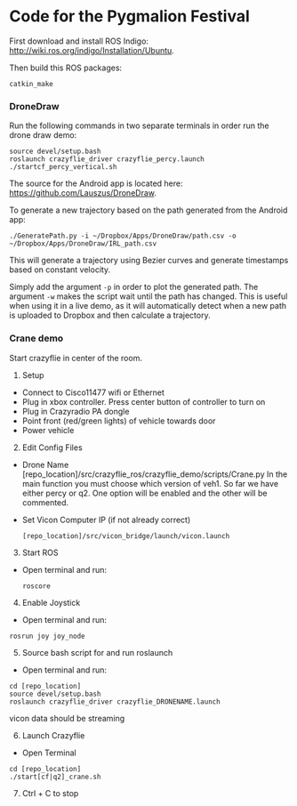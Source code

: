 # Code for the Pygmalion Festival

First download and install ROS Indigo: <http://wiki.ros.org/indigo/Installation/Ubuntu>.

Then build this ROS packages:
```
catkin_make
```

### DroneDraw

Run the following commands in two separate terminals in order run the drone draw demo:
```
source devel/setup.bash
roslaunch crazyflie_driver crazyflie_percy.launch
./startcf_percy_vertical.sh
```
The source for the Android app is located here: <https://github.com/Lauszus/DroneDraw>.

To generate a new trajectory based on the path generated from the Android app:
```
./GeneratePath.py -i ~/Dropbox/Apps/DroneDraw/path.csv -o ~/Dropbox/Apps/DroneDraw/IRL_path.csv
```
This will generate a trajectory using Bezier curves and generate timestamps based on constant velocity.

Simply add the argument ```-p``` in order to plot the generated path. The argument ```-w``` makes the script wait until the path has changed. This is useful when using it in a live demo, as it will automatically detect when a new path is uploaded to Dropbox and then calculate a trajectory.

### Crane demo
Start crazyflie in center of the room.

1. Setup
  * Connect to Cisco11477 wifi or Ethernet
  * Plug in xbox controller. Press center button of controller to turn on
  * Plug in Crazyradio PA dongle
  * Point front (red/green lights) of vehicle towards door
  * Power vehicle

2. Edit Config Files
  * Drone Name
  [repo_location]/src/crazyflie_ros/crazyflie_demo/scripts/Crane.py
  In the main function you must choose which version of veh1. So far we have either percy or q2. One option will be enabled and the other will be commented.

  * Set Vicon Computer IP (if not already correct)
     ```
     [repo_location]/src/vicon_bridge/launch/vicon.launch
     ```

3. Start ROS
 * Open terminal and run:
   ```
   roscore
   ```

4. Enable Joystick
  * Open terminal and run:
  ```
  rosrun joy joy_node
  ```

5. Source bash script for and run roslaunch
  * Open terminal and run:
  ```
  cd [repo_location]
  source devel/setup.bash
  roslaunch crazyflie_driver crazyflie_DRONENAME.launch
  ```
  vicon data should be streaming

6. Launch Crazyflie
 * Open Terminal
  ```
  cd [repo_location]
  ./start[cf|q2]_crane.sh
  ```
7. Ctrl + C to stop
